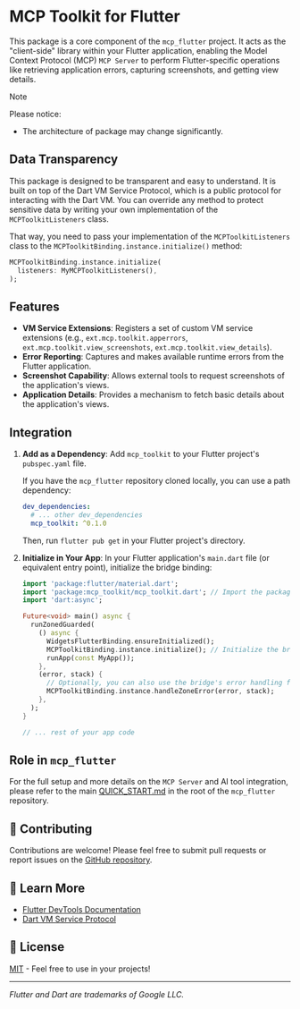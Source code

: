 # MCP Toolkit for Flutter

This package is a core component of the `mcp_flutter` project. It acts as the "client-side" library within your Flutter application, enabling the Model Context Protocol (MCP) `MCP Server` to perform Flutter-specific operations like retrieving application errors, capturing screenshots, and getting view details.

> [!NOTE]
> Please notice:
>
> - The architecture of package may change significantly.

## Data Transparency

This package is designed to be transparent and easy to understand. It is built on top of the Dart VM Service Protocol, which is a public protocol for interacting with the Dart VM. You can override any method to protect sensitive data by writing your own implementation of the `MCPToolkitListeners` class.

That way, you need to pass your implementation of the `MCPToolkitListeners` class to the `MCPToolkitBinding.instance.initialize()` method:

```dart
MCPToolkitBinding.instance.initialize(
  listeners: MyMCPToolkitListeners(),
);
```

## Features

- **VM Service Extensions**: Registers a set of custom VM service extensions (e.g., `ext.mcp.toolkit.apperrors`, `ext.mcp.toolkit.view_screenshots`, `ext.mcp.toolkit.view_details`).
- **Error Reporting**: Captures and makes available runtime errors from the Flutter application.
- **Screenshot Capability**: Allows external tools to request screenshots of the application's views.
- **Application Details**: Provides a mechanism to fetch basic details about the application's views.

## Integration

1.  **Add as a Dependency**:
    Add `mcp_toolkit` to your Flutter project's `pubspec.yaml` file.

    If you have the `mcp_flutter` repository cloned locally, you can use a path dependency:

    ```yaml
    dev_dependencies:
      # ... other dev_dependencies
      mcp_toolkit: ^0.1.0
    ```

    Then, run `flutter pub get` in your Flutter project's directory.

2.  **Initialize in Your App**:
    In your Flutter application's `main.dart` file (or equivalent entry point), initialize the bridge binding:

    ```dart
    import 'package:flutter/material.dart';
    import 'package:mcp_toolkit/mcp_toolkit.dart'; // Import the package
    import 'dart:async';

    Future<void> main() async {
      runZonedGuarded(
        () async {
          WidgetsFlutterBinding.ensureInitialized();
          MCPToolkitBinding.instance.initialize(); // Initialize the bridge
          runApp(const MyApp());
        },
        (error, stack) {
          // Optionally, you can also use the bridge's error handling for zone errors
          MCPToolkitBinding.instance.handleZoneError(error, stack);
        },
      );
    }

    // ... rest of your app code
    ```

## Role in `mcp_flutter`

For the full setup and more details on the `MCP Server` and AI tool integration, please refer to the main [QUICK_START.md](https://github.com/Arenukvern/mcp_flutter/blob/main/QUICK_START.md) in the root of the `mcp_flutter` repository.

## 🤝 Contributing

Contributions are welcome! Please feel free to submit pull requests or report issues on the [GitHub repository](https://github.com/Arenukvern/mcp_flutter).

## 📖 Learn More

- [Flutter DevTools Documentation](https://docs.flutter.dev/development/tools/devtools/overview)
- [Dart VM Service Protocol](https://github.com/dart-lang/sdk/blob/main/runtime/vm/service/service.md)

## 📄 License

[MIT](LICENSE) - Feel free to use in your projects!

---

_Flutter and Dart are trademarks of Google LLC._
